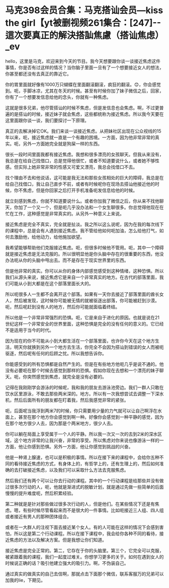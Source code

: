 # 马克398会员合集：马克搭讪会员—kiss the girl【yt被删视频261集合：[247]--這次要真正的解決搭訕焦慮（搭讪焦虑）_ev

hello，这里是马克，欢迎来到今天的节目。我今天想要跟你谈一谈接近焦虑这件事情，你是否有过这样的情况？当你脑子里面一旦有了一个想要接近女人的想法，你甚至都还没有去真正的靠近它。

你的胃里面就好像有1000万只蝴蝶在里面翻滚翻滚，疯狂的翻滚。😊，你会感觉到。呃，手脚冰凉，尤其在冬天的时候。甚至有时候你加了妹子微信之后，回家，你有了一个想要发信息给他的念头，你就有一种焦虑。

这就是很多兄弟，他尽管搭讪的时候不焦虑，但是发信息也会焦虑。啊，不过更普遍的是搭讪的时候，接近妹子就会焦虑，这些都统称为接近焦虑。所以我今天要在这里面跟你谈一谈，我们要探讨一下原理。

真正的去解决掉它OK。我们来谈一谈接近焦虑。从把妹社区出现在公众视线的15年以来，呃，接近焦虑就一直是一个有趣的困境。一方面，因为他非常非常的真实。呃，另外一方面她完全就是狗屎一样的东西。

很长一段时间里面我都有接近焦虑。我想和很多漂亮的女孩聊天。但我从来没有，我总是在给自己找借口，总是觉得他很忙，或者不知道要说什么，或者她不够性感。但实际上她非常非常的性感又可爱又漂亮，我总会找借口不去。

找个理由不去和他说话，这可能是我无法和那些女孩相处的巨大的障碍，我总是在给自己找借口，我让自己直步不前，或者有时候呢你在现场去搭讪他接近他的时候，你不焦虑，但是你回家之后打开手机准备呃发信息给他的时候。

就立刻感到焦虑，你就不知道要说什么。或者你加我了微信之后，你从来不找他聊天，你加了一个又一个，但是呃几乎没办法和一个女生聊很多。你总觉得他现在在忙在工作，这种感觉是非常真实的。从另外一种意义上来说。

接近焦虑是完全不真实，完全就是扯淡。我之所以这么说呢，因为在我的每次线下的课程中，总是会有人遇到接近焦虑。我不管给他如何呃加油，怎么给他打气，如何去激励他，给他动力，给他施加欲望。

我希望能够帮助他们克服接近焦虑。呃，但很多时候他不管用。呃，其中一个障碍就是接近焦虑是无法克服的。所以很明显他是你头脑中存在的很重要的东西，他没办法呃从你的头脑中甩出去。而不是存在于现实世界里的东西。

但是他非常的真实。你可以从你的身体内部感觉感受到这种情绪，这种恐惧。所以我们从源头来说，接近焦虑它是来自一个非常真实的地方。在古代的部落里面，我们可能从小到大都是在这个部落里面长大的。

所以呃很多人一生都不会离开这个部落。如果有一天你去接近了部落里面的酋长女人，然后被发现，这时候你可能被无情的就被驱逐出部落，你可能被赶到沙漠。呃，然后呢赶到没有人的地方，然后你可能就面临着终结。

所以他是一个非常非常强烈的恐惧。呃，它是来自于进化的原因。也就是说在21世纪这样一个非常安全的世界里面，这种恐惧是完全的没有任何的意义的。它已经不是适用于当今的时代。

因为现在的你不可能从小到大都生活在一个部落里面，也许你今天在这个地方生活，明天你就换到另外一个地方去生活，你完全不会因为搭讪到错误的女人而被呃驱逐，然后呢有任何的后顾之忧。所以我想告诉你。

你能感受到的所有恐惧都是自然产生的。但是在有些地方他呃几乎是说不通的。他没有必要呃在那个时候去感觉到那样的恐惧。假如你现在去想和一个漂亮的妹子聊天。呃，你突然感觉到焦虑，就完全是没有必要的。

记得在我刚刚学会游泳的时候呢，我和我的朋友去游泳池旁边。我们一群人只敢在饮水区里游泳，不敢去那些两米深的。地方。所以有一次我想尝试去调整一下深水机，然后后面所有的朋友都在盯着我，然后我感觉非常的紧张。

呃，后面呢当我浮到两米7的时候，你只需要用少量的力气就可以让自己啊浮在水面上，甚至在那个地方你会感觉到啊一种。好像你会感觉到一种平静的感觉，因为在那个地方很少人去，因为那是个两米地方，很少人去。

你可以躺在局面上享受属于一个人的平静。所以我一次又一次的去到2米的深水区域，这个地方非常的让我兴奋，非常的享受。所以焦虑对你来说也像游泳一样的一方面，他让你感到恐惧。另外一方面，他让你感觉到挑战的兴奋。

他是一种肾上腺速，也可以是积极的事情。所以在接下来的课程中，会给你五种不同的看待接近焦虑的方式，有身体上的，有哲学上的，还有生理上的，然后如何准确的去打破接近焦虑，以及我们可以采取什么方法去克服焦虑。

然后我们还有两个可以让你去行动的课程。其中的一个行动课程是给那些并没有做过很多次行动的人，呃，他就是渐进式的脱敏计划，就是通过先做一些简单的后面慢慢的提升难度呃，然后积累经验。

第二种就是是针对那些做过很多次行动的人，但是他们。在某些情况下还是有焦虑。嗯，有些时候尽管看起来而不是很大的一件事情。比如呃接近三人组、四人组或者接近有男人的那种团体组合。

或者在一大群人的注视下面去接近某个女人。有的人可能在这样的情况下会感到害怕，所以这是第二个行动课程。所以在接下课程中，我会给你各种不同的看待，接近焦虑的方法以及解决方案。但是我想让你们知道。

接近焦虑是完全正常的。第二，它存在于你的头脑里。第三个，它完全可以克服，被紧跟着我的课程，我们一起度过难关。你想学习更多的关于。如何在遇到女人的时候说正确的话？吸引他建立强大的吸引力。啊，不伪装自己。

通过真实的做真实的自己去信啊，那就点击下面那个微信，联系客服万的兄弟可以加我的lie，下期见。